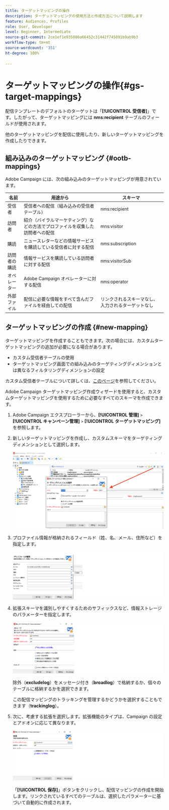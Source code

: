 ```yaml
---
title: ターゲットマッピングの操作
description: ターゲットマッピングの使用方法と作成方法について説明します
feature: Audiences, Profiles
role: User, Developer
level: Beginner, Intermediate
source-git-commit: 2ce1ef1e935080a66452c31442f745891b9ab9b3
workflow-type: tm+mt
source-wordcount: '351'
ht-degree: 100%

---
```


# ターゲットマッピングの操作{#gs-target-mappings}

配信テンプレートのデフォルトのターゲットは「**[!UICONTROL 受信者]**」です。したがって、ターゲットマッピングには **nms:recipient** テーブルのフィールドが使用されます。

他のターゲットマッピングを配信に使用したり、新しいターゲットマッピングを作成したりできます。

## 組み込みのターゲットマッピング {#ootb-mappings}

Adobe Campaign には、次の組み込みのターゲットマッピングが用意されています。

| 名前 | 用途から | スキーマ |
|---|---|---|
| 受信者 | 受信者への配信（組み込みの受信者テーブル） | nms:recipient |
| 訪問者 | 紹介（バイラルマーケティング）などの方法でプロファイルを収集した訪問者への配信 | mns:visitor |
| 購読 | ニュースレターなどの情報サービスを購読している受信者に対する配信 | nms:subscription |
| 訪問者の購読 | 情報サービスを購読している訪問者に対する配信 | nms:visitorSub |
| オペレーター | Adobe Campaign オペレーターに対する配信 | nms:operator |
| 外部ファイル | 配信に必要な情報をすべて含んだファイルを経由しての配信 | リンクされるスキーマなし、入力されるターゲットなし |

## ターゲットマッピングの作成 {#new-mapping}

ターゲットマッピングを作成することもできます。次の場合には、カスタムターゲットマッピングの追加が必要になる場合があります。

* カスタム受信者テーブルの使用
* ターゲットマッピング画面での組み込みのターゲティングディメンションとは異なるフィルタリングディメンションの設定

カスタム受信者テーブルについて詳しくは、[このページ](../dev/custom-recipient.md)を参照してください。

Adobe Campaign ターゲットマッピング作成ウィザードを使用すると、カスタムターゲットマッピングを使用するために必要なすべてのスキーマを作成できます。

1. Adobe Campaign エクスプローラーから、**[!UICONTROL 管理]** `>` **[!UICONTROL キャンペーン管理]** `>` **[!UICONTROL ターゲットマッピング]**&#x200B;を参照します。

1. 新しいターゲットマッピングを作成し、カスタムスキーマをターゲティングディメンションとして選択します。

   ![](assets/new-target-mapping.png)


1. プロファイル情報が格納されるフィールド（姓、名、メール、住所など）を指定します。

   ![](assets/wf_new_mapping_define_join.png)

1. 拡張スキーマを識別しやすくするためのサフィックスなど、情報ストレージのパラメーターを指定します。

   ![](assets/wf_new_mapping_define_names.png)

   除外（**excludelog**）をメッセージ付き（**broadlog**）で格納するか、個々のテーブルに格納するかを選択できます。

   この配信マッピングのトラッキングを管理するかどうかを選択することもできます（**trackinglog**）。

1. 次に、考慮する拡張を選択します。拡張機能のタイプは、Campaign の設定とアドオンに応じて異なります。

   ![](assets/wf_new_mapping_define_extensions.png)

   「**[!UICONTROL 保存]**」ボタンをクリックし、配信マッピングの作成を開始します。リンクされているすべてのテーブルは、選択したパラメーターに基づいて自動的に作成されます。

